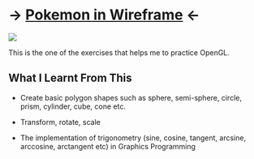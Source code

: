 # -> [Pokemon in Wireframe](/Assignments/GraphicProgramming/AllInOne/pokemon.h) <-

<img src="https://github.com/FJinn/fjinn.github.io/blob/master/Assignments/GraphicProgramming/Image/Pokemon.gif?raw=true"/>

This is the one of the exercises that helps me to practice OpenGL.

## What I Learnt From This

- Create basic polygon shapes such as sphere, semi-sphere, circle, prism, cylinder, cube, cone etc.

- Transform, rotate, scale

- The implementation of trigonometry (sine, cosine, tangent, arcsine, arccosine, arctangent etc) in Graphics Programming

